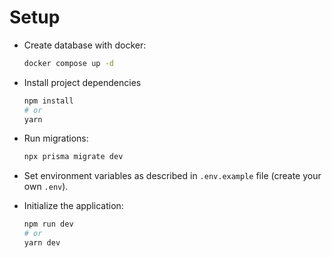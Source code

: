 # Setup

- Create database with docker:
  ```bash
  docker compose up -d
  ```

- Install project dependencies
  ```bash
  npm install
  # or
  yarn
  ```

- Run migrations:
  ```bash
  npx prisma migrate dev
  ```

- Set environment variables as described in `.env.example` file (create your own `.env`).

- Initialize the application:
  ```bash
  npm run dev
  # or
  yarn dev
  ```
